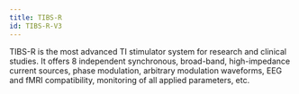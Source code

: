 ```yaml
---
title: TIBS-R
id: TIBS-R-V3
---
```


TIBS-R is the most advanced TI stimulator system for research and clinical studies. It offers 8 independent synchronous, broad-band, high-impedance current sources, phase modulation, arbitrary modulation waveforms, EEG and fMRI compatibility, monitoring of all applied parameters, etc.
